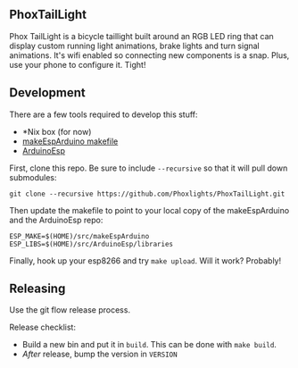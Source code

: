 PhoxTailLight
------------
Phox TailLight is a bicycle taillight built around an RGB LED ring that can display custom running light animations, brake lights and turn signal animations. It's wifi enabled so connecting new components is a snap. Plus, use your phone to configure it. Tight!  

Development
------------
There are a few tools required to develop this stuff:
* \*Nix box (for now)
* [makeEspArduino makefile](https://github.com/plerup/makeEspArduino)
* [ArduinoEsp](https://github.com/esp8266/Arduino)

First, clone this repo. Be sure to include `--recursive` so that it will pull down submodules:

    git clone --recursive https://github.com/Phoxlights/PhoxTailLight.git

Then update the makefile to point to your local copy of the makeEspArduino and the ArduinoEsp repo:

    ESP_MAKE=$(HOME)/src/makeEspArduino
    ESP_LIBS=$(HOME)/src/ArduinoEsp/libraries

Finally, hook up your esp8266 and try `make upload`. Will it work? Probably!

Releasing
-----------
Use the git flow release process. 

Release checklist:
* Build a new bin and put it in `build`. This can be done with `make build`.
* *After* release, bump the version in `VERSION`

